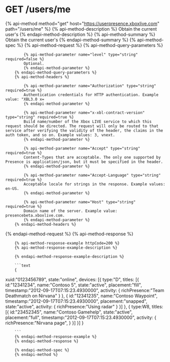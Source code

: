 # GET /users/me

{% api-method method="get" host="https://userpresence.xboxlive.com" path="/users/me" %}
        {% api-method-description %}
        Obtain the current user's 
        {% endapi-method-description %}
        {% api-method-summary %}
        Obtain the current user's 
        {% endapi-method-summary %}
        {% api-method-spec %}
        {% api-method-request %}
        {% api-method-query-parameters %}
        
            {% api-method-parameter name="level" type="string" required=false %}
            Optional. 
            {% endapi-method-parameter %}
        {% endapi-method-query-parameters %}
        {% api-method-headers %}
        
            {% api-method-parameter name="Authorization" type="string" required=true %}
            Authentication credentials for HTTP authentication. Example value: "XBL3.0 x=
            {% endapi-method-parameter %}

            {% api-method-parameter name="x-xbl-contract-version" type="string" required=true %}
            Build name/number of the Xbox LIVE service to which this request should be directed. The request will only be routed to that service after verifying the validity of the header, the claims in the auth token, and so on. Example values: 3, vnext.
            {% endapi-method-parameter %}

            {% api-method-parameter name="Accept" type="string" required=true %}
            Content-Types that are acceptable. The only one supported by Presence is application/json, but it must be specified in the header.
            {% endapi-method-parameter %}

            {% api-method-parameter name="Accept-Language" type="string" required=true %}
            Acceptable locale for strings in the response. Example values: en-US.
            {% endapi-method-parameter %}

            {% api-method-parameter name="Host" type="string" required=true %}
            Domain name of the server. Example value: presencebeta.xboxlive.com.
            {% endapi-method-parameter %}
        {% endapi-method-headers %}
{% endapi-method-request %}
        {% api-method-response %}
        
        {% api-method-response-example httpCode=200 %}
        {% api-method-response-example-description %}
        
        {% endapi-method-response-example-description %}
        
        ```text
        {
  xuid:"0123456789",
  state:"online",
  devices:
  [{
    type:"D",
    titles:
    [{
      id:"12341234",
      name:"Contoso 5",
      state:"active",
      placement:"fill",
      timestamp:"2012-09-17T07:15:23.4930000",
      activity:
      {
        richPresence:"Team Deathmatch on Nirvana"
      }
    },
    {
      id:"12341235",
      name:"Contoso Waypoint",
      timestamp:"2012-09-17T07:15:23.4930000",
      placement:"snapped",
      state:"active",
      activity:
      {
        richPresence:"Using radar"
      }
    }]
  },
  {
    type:W8,
    titles:
    [{
      id:"23452345",
      name:"Contoso Gamehelp",
      state:"active",
      placement:"full",
      timestamp:"2012-09-17T07:15:23.4930000",
      activity:
      {
        richPresence:"Nirvana page",
      }
    }]
  }]
}

        ```
        {% endapi-method-response-example %}
        {% endapi-method-response %}
        
        {% endapi-method-spec %}
        {% endapi-method %}